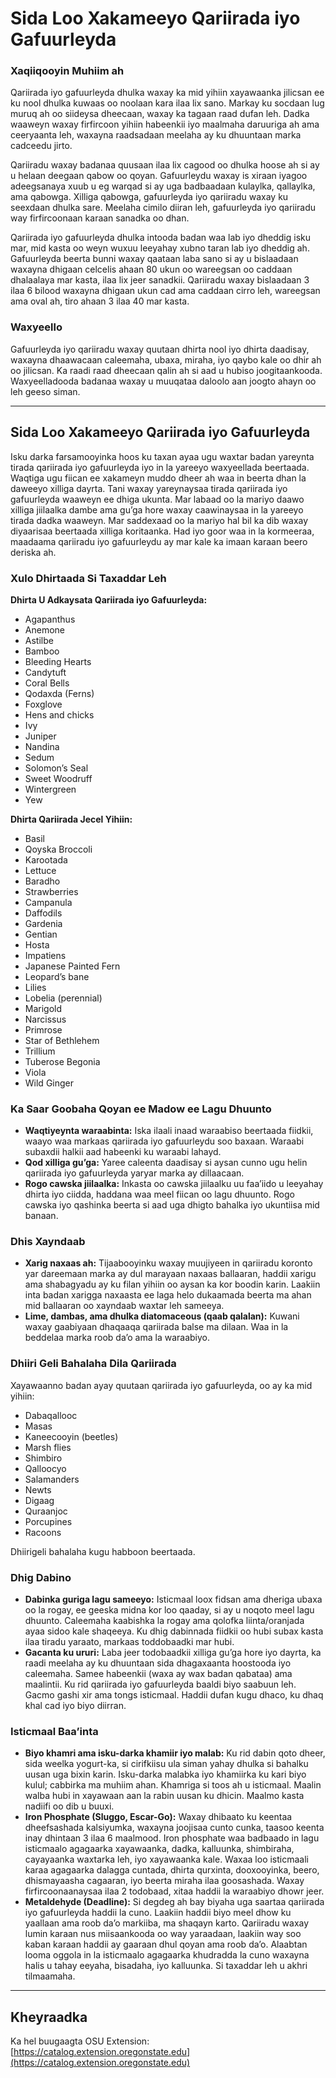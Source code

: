# Sida Loo Xakameeyo Qariirada iyo Gafuurleyda

### Xaqiiqooyin Muhiim ah

Qariirada iyo gafuurleyda dhulka waxay ka mid yihiin xayawaanka jilicsan ee ku nool dhulka kuwaas oo noolaan kara ilaa lix sano. Markay ku socdaan lug muruq ah oo siideysa dheecaan, waxay ka tagaan raad dufan leh. Dadka waaweyn waxay firfircoon yihiin habeenkii iyo maalmaha daruuriga ah ama ceeryaanta leh, waxayna raadsadaan meelaha ay ku dhuuntaan marka cadceedu jirto.

Qariiradu waxay badanaa quusaan ilaa lix cagood oo dhulka hoose ah si ay u helaan deegaan qabow oo qoyan. Gafuurleydu waxay is xiraan iyagoo adeegsanaya xuub u eg warqad si ay uga badbaadaan kulaylka, qallaylka, ama qabowga. Xilliga qabowga, gafuurleyda iyo qariiradu waxay ku seexdaan dhulka sare. Meelaha cimilo diiran leh, gafuurleyda iyo qariiradu way firfircoonaan karaan sanadka oo dhan.

Qariirada iyo gafuurleyda dhulka intooda badan waa lab iyo dheddig isku mar, mid kasta oo weyn wuxuu leeyahay xubno taran lab iyo dheddig ah. Gafuurleyda beerta bunni waxay qaataan laba sano si ay u bislaadaan waxayna dhigaan celcelis ahaan 80 ukun oo wareegsan oo caddaan dhalaalaya mar kasta, ilaa lix jeer sanadkii. Qariiradu waxay bislaadaan 3 ilaa 6 bilood waxayna dhigaan ukun cad ama caddaan cirro leh, wareegsan ama oval ah, tiro ahaan 3 ilaa 40 mar kasta.

### Waxyeello

Gafuurleyda iyo qariiradu waxay quutaan dhirta nool iyo dhirta daadisay, waxayna dhaawacaan caleemaha, ubaxa, miraha, iyo qaybo kale oo dhir ah oo jilicsan. Ka raadi raad dheecaan qalin ah si aad u hubiso joogitaankooda. Waxyeelladooda badanaa waxay u muuqataa daloolo aan joogto ahayn oo leh geeso siman.

---

## Sida Loo Xakameeyo Qariirada iyo Gafuurleyda

Isku darka farsamooyinka hoos ku taxan ayaa ugu waxtar badan yareynta tirada qariirada iyo gafuurleyda iyo in la yareeyo waxyeellada beertaada. Waqtiga ugu fiican ee xakameyn muddo dheer ah waa in beerta dhan la daweeyo xilliga dayrta. Tani waxay yareynaysaa tirada qariirada iyo gafuurleyda waaweyn ee dhiga ukunta. Mar labaad oo la mariyo daawo xilliga jiilaalka dambe ama gu’ga hore waxay caawinaysaa in la yareeyo tirada dadka waaweyn. Mar saddexaad oo la mariyo hal bil ka dib waxay diyaarisaa beertaada xilliga koritaanka. Had iyo goor waa in la kormeeraa, maadaama qariiradu iyo gafuurleydu ay mar kale ka imaan karaan beero deriska ah.

### Xulo Dhirtaada Si Taxaddar Leh

**Dhirta U Adkaysata Qariirada iyo Gafuurleyda:**
- Agapanthus
- Anemone
- Astilbe
- Bamboo
- Bleeding Hearts
- Candytuft
- Coral Bells
- Qodaxda (Ferns)
- Foxglove
- Hens and chicks
- Ivy
- Juniper
- Nandina
- Sedum
- Solomon’s Seal
- Sweet Woodruff
- Wintergreen
- Yew

**Dhirta Qariirada Jecel Yihiin:**
- Basil
- Qoyska Broccoli
- Karootada
- Lettuce
- Baradho
- Strawberries
- Campanula
- Daffodils
- Gardenia
- Gentian
- Hosta
- Impatiens
- Japanese Painted Fern
- Leopard’s bane
- Lilies
- Lobelia (perennial)
- Marigold
- Narcissus
- Primrose
- Star of Bethlehem
- Trillium
- Tuberose Begonia
- Viola
- Wild Ginger

### Ka Saar Goobaha Qoyan ee Madow ee Lagu Dhuunto

- **Waqtiyeynta waraabinta:** Iska ilaali inaad waraabiso beertaada fiidkii, waayo waa markaas qariirada iyo gafuurleydu soo baxaan. Waraabi subaxdii halkii aad habeenki ku waraabi lahayd.
- **Qod xilliga gu’ga:** Yaree caleenta daadisay si aysan cunno ugu helin qariirada iyo gafuurleyda yaryar marka ay dillaacaan.
- **Rogo cawska jiilaalka:** Inkasta oo cawska jiilaalku uu faa’iido u leeyahay dhirta iyo ciidda, haddana waa meel fiican oo lagu dhuunto. Rogo cawska iyo qashinka beerta si aad uga dhigto bahalka iyo ukuntiisa mid banaan.

### Dhis Xayndaab

- **Xarig naxaas ah:** Tijaabooyinku waxay muujiyeen in qariiradu koronto yar dareemaan marka ay dul marayaan naxaas ballaaran, haddii xarigu ama shabagyadu ay ku filan yihiin oo aysan ka kor boodin karin. Laakiin inta badan xarigga naxaasta ee laga helo dukaamada beerta ma ahan mid ballaaran oo xayndaab waxtar leh sameeya.
- **Lime, dambas, ama dhulka diatomaceous (qaab qalalan):** Kuwani waxay gaabiyaan dhaqaaqa qariirada balse ma dilaan. Waa in la beddelaa marka roob da’o ama la waraabiyo.

### Dhiiri Geli Bahalaha Dila Qariirada

Xayawaanno badan ayay quutaan qariirada iyo gafuurleyda, oo ay ka mid yihiin:
- Dabaqallooc
- Masas
- Kaneecooyin (beetles)
- Marsh flies
- Shimbiro
- Qalloocyo
- Salamanders
- Newts
- Digaag
- Quraanjoc
- Porcupines
- Racoons

Dhiirigeli bahalaha kugu habboon beertaada.

### Dhig Dabino

- **Dabinka guriga lagu sameeyo:** Isticmaal loox fidsan ama dheriga ubaxa oo la rogay, ee geeska midna kor loo qaaday, si ay u noqoto meel lagu dhuunto. Caleemaha kaabishka la rogay ama qolofka liinta/oranjada ayaa sidoo kale shaqeeya. Ku dhig dabinnada fiidkii oo hubi subax kasta ilaa tiradu yaraato, markaas toddobaadki mar hubi.
- **Gacanta ku ururi:** Laba jeer todobaadkii xilliga gu’ga hore iyo dayrta, ka raadi meelaha ay ku dhuuntaan sida dhagaxaanta hoostooda iyo caleemaha. Samee habeenkii (waxa ay wax badan qabataa) ama maalintii. Ku rid qariirada iyo gafuurleyda baaldi biyo saabuun leh. Gacmo gashi xir ama tongs isticmaal. Haddii dufan kugu dhaco, ku dhaq khal cad iyo biyo diirran.

### Isticmaal Baa’inta

- **Biyo khamri ama isku-darka khamiir iyo malab:** Ku rid dabin qoto dheer, sida weelka yogurt-ka, si cirifkiisu ula siman yahay dhulka si bahalku uusan uga bixin karin. Isku-darka malabka iyo khamiirka ku kari biyo kulul; cabbirka ma muhiim ahan. Khamriga si toos ah u isticmaal. Maalin walba hubi in xayawaan aan la rabin uusan ku dhicin. Maalmo kasta nadiifi oo dib u buuxi.
- **Iron Phosphate (Sluggo, Escar-Go):** Waxay dhibaato ku keentaa dheefsashada kalsiyumka, waxayna joojisaa cunto cunka, taasoo keenta inay dhintaan 3 ilaa 6 maalmood. Iron phosphate waa badbaado in lagu isticmaalo agagaarka xayawaanka, dadka, kalluunka, shimbiraha, cayayaanka waxtarka leh, iyo xayawaanka kale. Waxaa loo isticmaali karaa agagaarka dalagga cuntada, dhirta qurxinta, dooxooyinka, beero, dhismayaasha cagaaran, iyo beerta miraha ilaa goosashada. Waxay firfircoonaanaysaa ilaa 2 todobaad, xitaa haddii la waraabiyo dhowr jeer.
- **Metaldehyde (Deadline):** Si degdeg ah bay biyaha uga saartaa qariirada iyo gafuurleyda haddii la cuno. Laakiin haddii biyo meel dhow ku yaallaan ama roob da’o markiiba, ma shaqayn karto. Qariiradu waxay lumin karaan nus miisaankooda oo way yaraadaan, laakiin way soo kaban karaan haddii ay gaaraan dhul qoyan ama roob da’o. Alaabtan looma oggola in la isticmaalo agagaarka khudradda la cuno waxayna halis u tahay eeyaha, bisadaha, iyo kalluunka. Si taxaddar leh u akhri tilmaamaha.

---

## Kheyraadka

Ka hel buugaagta OSU Extension: [https://catalog.extension.oregonstate.edu](https://catalog.extension.oregonstate.edu)
